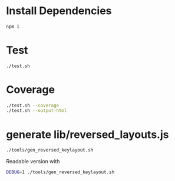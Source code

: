 # Install Dependencies

```sh
npm i
```

# Test

```sh
./test.sh
```

# Coverage

```sh
./test.sh --coverage
./test.sh --output-html
```

# generate lib/reversed_layouts.js

```sh
./tools/gen_reversed_keylayout.sh
```

Readable version with

```sh
DEBUG=1 ./tools/gen_reversed_keylayout.sh
```
